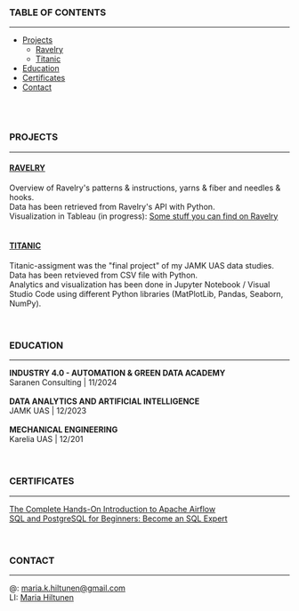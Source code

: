 ### TABLE OF CONTENTS<br>
------
- [Projects](#projects)
  - [Ravelry](#ravelry)
  - [Titanic](#titanic)
- [Education](#education)
- [Certificates](#certificates)
- [Contact](#contact)<br>
<br>
<br>

### PROJECTS<br>
------
#### [RAVELRY](https://github.com/MariaHiltunen/Dataportfolio/tree/main/Project%20Ravelry)<br>
Overview of Ravelry's patterns & instructions, yarns & fiber and needles & hooks.<br>
Data has been retrieved from Ravelry's API with Python.<br>
Visualization in Tableau (in progress): [Some stuff you can find on Ravelry](https://public.tableau.com/app/profile/maria.hiltunen/viz/SomestuffyoucanfindonRavelry/Dashboard1) <br>
<br>

#### [TITANIC](https://github.com/MariaHiltunen/Dataportfolio/blob/main/Titanic.ipynb)<br>
Titanic-assigment was the "final project" of my JAMK UAS data studies. <br>
Data has been retvieved from CSV file with Python. <br>
Analytics and visualization has been done in Jupyter Notebook / Visual Studio Code using different Python libraries (MatPlotLib, Pandas, Seaborn, NumPy). <br>
<br>
<br>
### EDUCATION<br>
------
<b>INDUSTRY 4.0 - AUTOMATION & GREEN DATA ACADEMY</b><br>
Saranen Consulting | 11/2024<br>
<br>
<b>DATA ANALYTICS AND ARTIFICIAL INTELLIGENCE</b><br>
JAMK UAS | 12/2023<br>
<br>
<b>MECHANICAL ENGINEERING</b><br>
Karelia UAS | 12/201<br>
<br>
<br>

### CERTIFICATES<br>
------
[The Complete Hands-On Introduction to Apache Airflow](https://www.udemy.com/course/the-complete-hands-on-course-to-master-apache-airflow/)<br>
[SQL and PostgreSQL for Beginners: Become an SQL Expert](https://www.udemy.com/course/sql-and-postgresql-for-beginners/?couponCode=ST14MT101024)<br>
<br>
<br>

### CONTACT<br>
------
@: maria.k.hiltunen@gmail.com <br>
LI: [Maria Hiltunen](https://www.linkedin.com/in/maria-hiltunen/)

